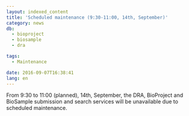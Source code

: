 ```yaml
---
layout: indexed_content
title: 'Scheduled maintenance (9:30-11:00, 14th, September)'
category: news
db:
  - bioproject
  - biosample
  - dra

tags:
  - Maintenance

date: 2016-09-07T16:38:41
lang: en
---
```


From 9:30 to 11:00 (planned), 14th, September, the DRA, BioProject and BioSample submission and search services will be unavailable due to scheduled maintenance.
